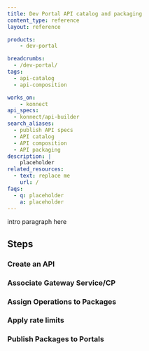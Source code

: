 ```yaml
---
title: Dev Portal API catalog and packaging
content_type: reference
layout: reference

products:
    - dev-portal

breadcrumbs: 
  - /dev-portal/
tags:
  - api-catalog
  - api-composition

works_on:
    - konnect
api_specs:
  - konnect/api-builder
search_aliases:
  - publish API specs
  - API catalog
  - API composition
  - API packaging
description: | 
    placeholder
related_resources:
  - text: replace me
    url: /
faqs:
  - q: placeholder
    a: placeholder
---
```


<!--{:.success}
> This is a reference guide, you can also follow along with our [Package APIs for partners with Dev Portal](/how-to/package-apis-for-partners-with-dev-portal/) tutorial.-->


intro paragraph here

## Steps

### Create an API

### Associate Gateway Service/CP

### Assign Operations to Packages

### Apply rate limits

### Publish Packages to Portals
